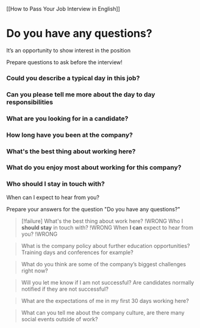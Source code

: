 [[How to Pass Your Job Interview in English]]
# Do you have any questions?

It’s an opportunity to show interest in the position 

Prepare questions to ask before the interview!

### Could you describe a typical day in this job?

### Can you please tell me more about the day to day responsibilities

### What are you looking for in a candidate?

### How long have you been at the company?

### What's the best thing about working here?

### What do you enjoy most about working for this company?

### Who should I stay in touch with?

When can I expect to hear from you?

Prepare your answers for the question "Do you have any questions?"

> [!failure] 
What's the best thing about work here? !WRONG
Who I **should stay** in touch with?  !WRONG
When **I can** expect to hear from you? !WRONG

>What is the company policy about further education opportunities? Training days and conferences for example?

>What do you think are some of the company’s biggest challenges right now?

>Will you let me know if I am not successful? Are candidates normally notified if they are not successful?

>What are the expectations of me in my first 30 days working here?

>What can you tell me about the company culture, are there many social events outside of work?
